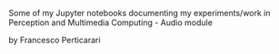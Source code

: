 Some of my Jupyter notebooks documenting my experiments/work in Perception and Multimedia Computing - Audio module

by Francesco Perticarari



